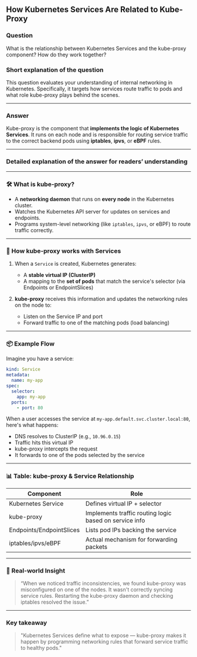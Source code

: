 ## How Kubernetes Services Are Related to Kube-Proxy

### Question  
What is the relationship between Kubernetes Services and the kube-proxy component? How do they work together?

### Short explanation of the question  
This question evaluates your understanding of internal networking in Kubernetes. Specifically, it targets how services route traffic to pods and what role kube-proxy plays behind the scenes.

---

### Answer  
Kube-proxy is the component that **implements the logic of Kubernetes Services**. It runs on each node and is responsible for routing service traffic to the correct backend pods using **iptables**, **ipvs**, or **eBPF** rules.

---

### Detailed explanation of the answer for readers’ understanding

---

### 🛠 What is kube-proxy?

- A **networking daemon** that runs on **every node** in the Kubernetes cluster.
- Watches the Kubernetes API server for updates on services and endpoints.
- Programs system-level networking (like `iptables`, `ipvs`, or eBPF) to route traffic correctly.

---

### 🔄 How kube-proxy works with Services

1. When a `Service` is created, Kubernetes generates:
   - A **stable virtual IP (ClusterIP)**
   - A mapping to the **set of pods** that match the service's selector (via Endpoints or EndpointSlices)

2. **kube-proxy** receives this information and updates the networking rules on the node to:
   - Listen on the Service IP and port
   - Forward traffic to one of the matching pods (load balancing)

---

### 📦 Example Flow

Imagine you have a service:

```yaml
kind: Service
metadata:
  name: my-app
spec:
  selector:
    app: my-app
  ports:
    - port: 80
```

When a user accesses the service at `my-app.default.svc.cluster.local:80`, here's what happens:

- DNS resolves to ClusterIP (e.g., `10.96.0.15`)
- Traffic hits this virtual IP
- kube-proxy intercepts the request
- It forwards to one of the pods selected by the service

---

### 📊 Table: kube-proxy & Service Relationship

| Component     | Role |
|---------------|------|
| Kubernetes Service | Defines virtual IP + selector |
| kube-proxy    | Implements traffic routing logic based on service info |
| Endpoints/EndpointSlices | Lists pod IPs backing the service |
| iptables/ipvs/eBPF | Actual mechanism for forwarding packets |

---

### 🧠 Real-world Insight

> “When we noticed traffic inconsistencies, we found kube-proxy was misconfigured on one of the nodes. It wasn't correctly syncing service rules. Restarting the kube-proxy daemon and checking iptables resolved the issue.”

---

### Key takeaway

> "Kubernetes Services define what to expose — kube-proxy makes it happen by programming networking rules that forward service traffic to healthy pods."
